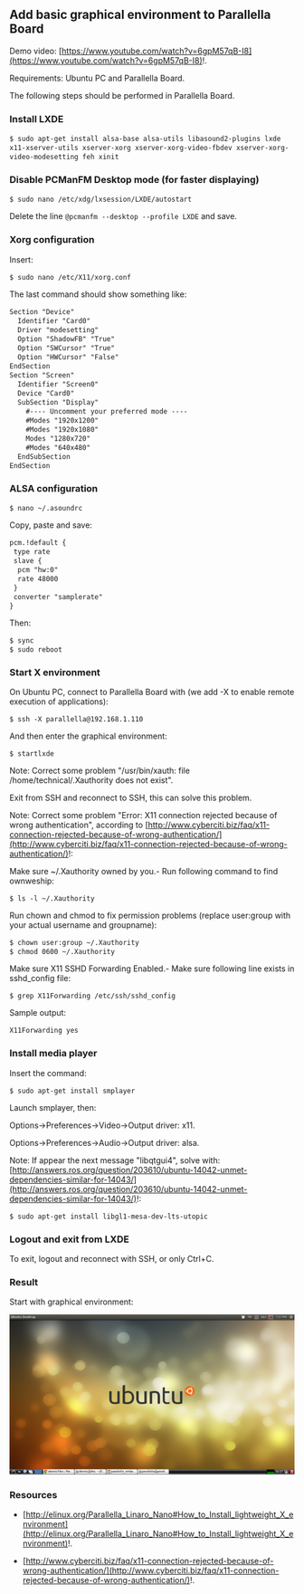 
## Add basic graphical environment to Parallella Board ##

Demo video: [https://www.youtube.com/watch?v=6gpM57qB-I8](https://www.youtube.com/watch?v=6gpM57qB-I8)!.

Requirements: Ubuntu PC and Parallella Board.

The following steps should be performed in Parallella Board.

### Install LXDE ###

```
$ sudo apt-get install alsa-base alsa-utils libasound2-plugins lxde x11-xserver-utils xserver-xorg xserver-xorg-video-fbdev xserver-xorg-video-modesetting feh xinit
```

### Disable PCManFM Desktop mode (for faster displaying) ###

```
$ sudo nano /etc/xdg/lxsession/LXDE/autostart
```

Delete the line ```@pcmanfm --desktop --profile LXDE``` and save.

### Xorg configuration ###

Insert:

```
$ sudo nano /etc/X11/xorg.conf
```

The last command should show something like:

```
Section "Device"
  Identifier "Card0"
  Driver "modesetting"
  Option "ShadowFB" "True"
  Option "SWCursor" "True"
  Option "HWCursor" "False"
EndSection
Section "Screen"
  Identifier "Screen0"
  Device "Card0"
  SubSection "Display"
    #---- Uncomment your preferred mode ----
    #Modes "1920x1200"
    #Modes "1920x1080"
    Modes "1280x720"
    #Modes "640x480"
  EndSubSection
EndSection
```

### ALSA configuration ###

```
$ nano ~/.asoundrc
```

Copy, paste and save:

```
pcm.!default {
 type rate
 slave {
  pcm "hw:0"
  rate 48000
 }
 converter "samplerate"
}
```

Then:

```
$ sync
$ sudo reboot
```

### Start X environment ###

On Ubuntu PC, connect to Parallella Board with (we add -X to enable remote execution of applications):

```
$ ssh -X parallella@192.168.1.110
```

And then enter the graphical environment:

```
$ startlxde
```

Note: Correct some problem "/usr/bin/xauth:  file /home/technical/.Xauthority does not exist".

Exit from SSH and reconnect to SSH, this can solve this problem.

Note: Correct some problem "Error: X11 connection rejected because of wrong authentication", according to [http://www.cyberciti.biz/faq/x11-connection-rejected-because-of-wrong-authentication/](http://www.cyberciti.biz/faq/x11-connection-rejected-because-of-wrong-authentication/)!:

Make sure ~/.Xauthority owned by you.- Run following command to find ownweship:

```
$ ls -l ~/.Xauthority 
```

Run chown and chmod to fix permission problems (replace user:group with your actual username and groupname):

```
$ chown user:group ~/.Xauthority 
$ chmod 0600 ~/.Xauthority
```

Make sure X11 SSHD Forwarding Enabled.- Make sure following line exists in sshd_config file:

```
$ grep X11Forwarding /etc/ssh/sshd_config 
```

Sample output:

```
X11Forwarding yes 
```

### Install media player ###

Insert the command:

```
$ sudo apt-get install smplayer
```

Launch smplayer, then:

Options->Preferences->Video->Output driver: x11.

Options->Preferences->Audio->Output driver: alsa.

Note: If appear the next message "libqtgui4", solve with: [http://answers.ros.org/question/203610/ubuntu-14042-unmet-dependencies-similar-for-14043/](http://answers.ros.org/question/203610/ubuntu-14042-unmet-dependencies-similar-for-14043/)!:

```
$ sudo apt-get install libgl1-mesa-dev-lts-utopic 
```

### Logout and exit from LXDE ###

To exit, logout and reconnect with SSH, or only Ctrl+C.

### Result ###

Start with graphical environment:

![image](/posts/technical/add_basic_graphical_environment_to_parallella_board/startlxde.png)

### Resources ###

- [http://elinux.org/Parallella_Linaro_Nano#How_to_Install_lightweight_X_environment](http://elinux.org/Parallella_Linaro_Nano#How_to_Install_lightweight_X_environment)!.

- [http://www.cyberciti.biz/faq/x11-connection-rejected-because-of-wrong-authentication/](http://www.cyberciti.biz/faq/x11-connection-rejected-because-of-wrong-authentication/)!.


